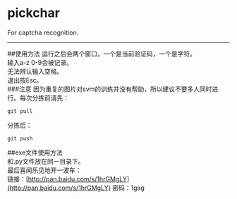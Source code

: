 # pickchar
For captcha recognition.
***
##使用方法
运行之后会两个窗口，一个是当前验证码，一个是字符。  
输入a-z 0-9会被记录。  
无法辨认输入空格。  
退出按Esc。  
###注意
因为重复的图片对svm的训练并没有帮助，所以建议不要多人同时进行。每次分拣前请先： 
```
git pull  
```
分拣后：  
```
git push
```
##exe文件使用方法  
和.py文件放在同一目录下。  
最后喜闻乐见地开一波车：  
链接：[http://pan.baidu.com/s/1hrGMgLY](http://pan.baidu.com/s/1hrGMgLY) 密码：1gag
